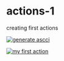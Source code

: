 # actions-1
creating first actions 

[![generate ascci](https://github.com/mannemgopichand/actions-1/actions/workflows/generate-ascii.yml/badge.svg)](https://github.com/mannemgopichand/actions-1/actions/workflows/generate-ascii.yml)

[![my first action](https://github.com/mannemgopichand/actions-1/actions/workflows/first-example.yml/badge.svg)](https://github.com/mannemgopichand/actions-1/actions/workflows/first-example.yml)
